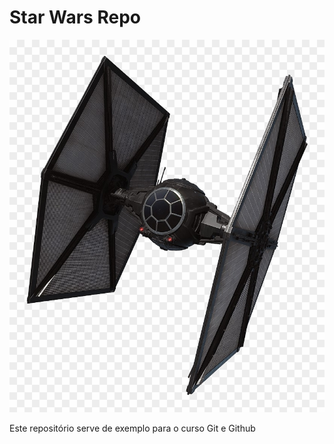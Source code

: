 # Star Wars Repo

![Alt text](./tie-fighter.png "TIE FIGHTER")

Este repositório serve de exemplo para o curso Git e Github